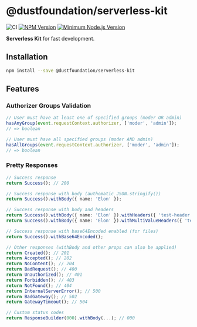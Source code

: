 # @dustfoundation/serverless-kit

![CI](https://github.com/DustFoundation/serverless-kit/actions/workflows/ci.yml/badge.svg)
[![NPM Version](https://badgen.net/npm/v/@dustfoundation/serverless-kit)](https://npmjs.com/package/@dustfoundation/serverless-kit)
[![Minimum Node.js Version](https://badgen.net/npm/node/@dustfoundation/serverless-kit)](https://npmjs.com/package/@dustfoundation/serverless-kit)

**Serverless Kit** for fast development.

## Installation

```sh
npm install --save @dustfoundation/serverless-kit
```

## Features

### Authorizer Groups Validation

```ts
// User must have at least one of specified groups (moder OR admin)
hasAnyGroup(event.requestContext.authorizer, ['moder', 'admin']);
// => boolean
```

```ts
// User must have all specified groups (moder AND admin)
hasAllGroups(event.requestContext.authorizer, ['moder', 'admin']);
// => boolean
```

### Pretty Responses

```ts
// Success response
return Success(); // 200

// Success response with body (authomatic JSON.stringify())
return Success().withBody({ name: 'Elon' });

// Success response with body and headers
return Success().withBody({ name: 'Elon' }).withHeaders({ 'test-header': 1 });
return Success().withBody({ name: 'Elon' }).withMultiValueHeaders({ 'test-header': [1] });

// Success response with base64Encoded enabled (for files)
return Success().withBase64Encoded();

// Other responses (withBody and other props can also be applied)
return Created(); // 201
return Accepted(); // 202
return NoContent(); // 204
return BadRequest(); // 400
return Unauthorized(); // 401
return Forbidden(); // 403
return NotFound(); // 404
return InternalServerError(); // 500
return BadGateway(); // 502
return GatewayTimeout(); // 504

// Custom status codes
return ResponseBuilder(000).withBody(...); // 000
```
